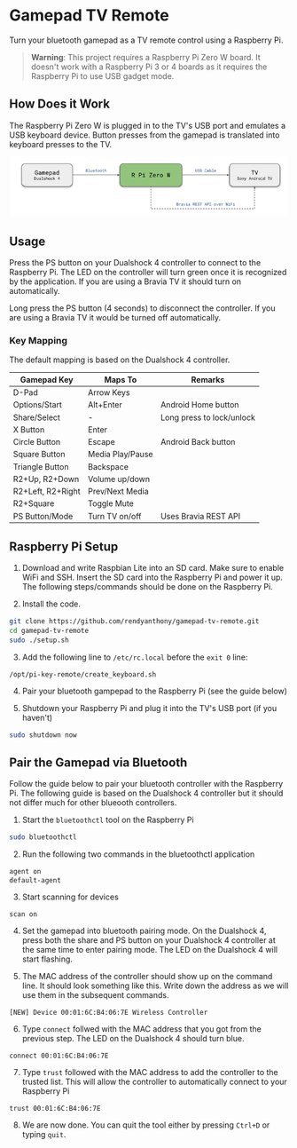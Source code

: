 # Gamepad TV Remote

Turn your bluetooth gamepad as a TV remote control using a Raspberry Pi.

> **Warning**: This project requires a Raspberry Pi Zero W board. It doesn't work with a Raspberry Pi 3 or 4 boards as it requires the Raspberry Pi to use USB gadget mode.

## How Does it Work

The Raspberry Pi Zero W is plugged in to the TV's USB port and emulates a USB keyboard device. Button presses from the gamepad is translated into keyboard presses to the TV.

![Overview Diagram](docs/overview.png)

## Usage 
Press the PS button on your Dualshock 4 controller to connect to the Raspberry Pi. The LED on the controller will turn green once it is recognized by the application. If you are using a Bravia TV it should turn on automatically.

Long press the PS button (4 seconds) to disconnect the controller. If you are using a Bravia TV it would be turned off automatically.

### Key Mapping

The default mapping is based on the Dualshock 4 controller.

| Gamepad Key       | Maps To                  | Remarks                   
|-------------------|--------------------------|---------------------------
| D-Pad             | Arrow Keys               |                           
| Options/Start     | Alt+Enter                | Android Home button       
| Share/Select      | -                        | Long press to lock/unlock 
| X Button          | Enter                    |                           
| Circle Button     | Escape                   | Android Back button       
| Square Button     | Media Play/Pause         |                           
| Triangle Button   | Backspace                |                           
| R2+Up, R2+Down    | Volume up/down           |                           
| R2+Left, R2+Right | Prev/Next Media          |                           
| R2+Square         | Toggle Mute              |                           
| PS Button/Mode    | Turn TV on/off           | Uses Bravia REST API

## Raspberry Pi Setup

1.  Download and write Raspbian Lite into an SD card. Make sure to enable WiFi and SSH. Insert the SD card into the Raspberry Pi and power it up. The following steps/commands should be done on the Raspberry Pi.

2.  Install the code.

```bash
git clone https://github.com/rendyanthony/gamepad-tv-remote.git
cd gamepad-tv-remote
sudo ./setup.sh
```

3.  Add the following line to `/etc/rc.local` before the `exit 0` line:

```
/opt/pi-key-remote/create_keyboard.sh
```

4.  Pair your bluetooth gampepad to the Raspberry Pi (see the guide below)

5.  Shutdown your Raspberry Pi and plug it into the TV's USB port (if you haven't)

```bash
sudo shutdown now
```

## Pair the Gamepad via Bluetooth

Follow the guide below to pair your bluetooth controller with the Raspberry Pi. The following guide is based on the Dualshock 4 controller but it should not differ much for other blueooth controllers.

1.  Start the `bluetoothctl` tool on the Raspberry Pi

```bash
sudo bluetoothctl
```

2.  Run the following two commands in the bluetoothctl application

```
agent on
default-agent
```

3.  Start scanning for devices

```
scan on
```

4.  Set the gamepad into bluetooth pairing mode. On the Dualshock 4, press both the share and PS button on your Dualshock 4 controller at the same time to enter pairing mode. The LED on the Dualshock 4 will start flashing.

5.  The MAC address of the controller should show up on the command line. It should look something like this. Write down the address as we will use them in the subsequent commands.

```
[NEW] Device 00:01:6C:B4:06:7E Wireless Controller
```

6.  Type `connect` follwed with the MAC address that you got from the previous step. The LED on the Dualshock 4 should turn blue.

```
connect 00:01:6C:B4:06:7E
```

7. Type `trust` followed with the MAC address to add the controller to the trusted list. This will allow the controller to automatically connect to your Raspberry Pi

```
trust 00:01:6C:B4:06:7E
```

8.  We are now done. You can quit the tool either by pressing `Ctrl+D` or typing `quit`.
